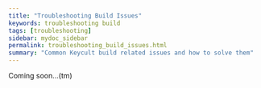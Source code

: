 ```yaml
---
title: "Troubleshooting Build Issues"
keywords: troubleshooting build
tags: [troubleshooting]
sidebar: mydoc_sidebar
permalink: troubleshooting_build_issues.html
summary: "Common Keycult build related issues and how to solve them"
---
```


Coming soon...(tm)